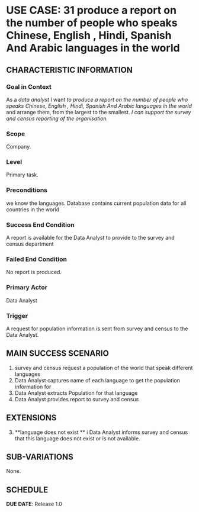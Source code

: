 # USE CASE: 31 produce a report on the number of people who speaks Chinese, English , Hindi, Spanish And Arabic languages in the world

## CHARACTERISTIC INFORMATION

### Goal in Context

As a *data analyst* I want  *to produce a report on the number of people who speaks Chinese, English , Hindi, Spanish And Arabic languages in the world* and arrange them, from the largest to the smallest.  *I can support the survey and census reporting of the organisation.*

### Scope

Company.

### Level

Primary task.

### Preconditions

we know the languages. Database contains current population data for all countries in the world

### Success End Condition

A report is available for the Data Analyst to provide to the survey and census department

### Failed End Condition

No report is produced.

### Primary Actor

Data Analyst

### Trigger

A request for population information is sent from survey and census to the Data Analyst.

## MAIN SUCCESS SCENARIO

1. survey and census request a population of the world that speak different languages
2. Data Analyst captures name of each language to get the population information for
3. Data Analyst  extracts  Population for that language
4. Data Analyst provides report to survey and census


## EXTENSIONS
3. **language  does not exist **
   i Data Analyst informs survey and census that this language  does  not exist or is not available.
## SUB-VARIATIONS

None.

## SCHEDULE

**DUE DATE**: Release 1.0
